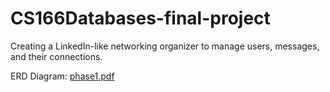 # CS166Databases-final-project
Creating a  LinkedIn-like networking organizer to manage users, messages, and their connections.

ERD Diagram:
[phase1.pdf](https://github.com/rakishika/CS166Databases-final-project/files/12299174/phase1.pdf)

